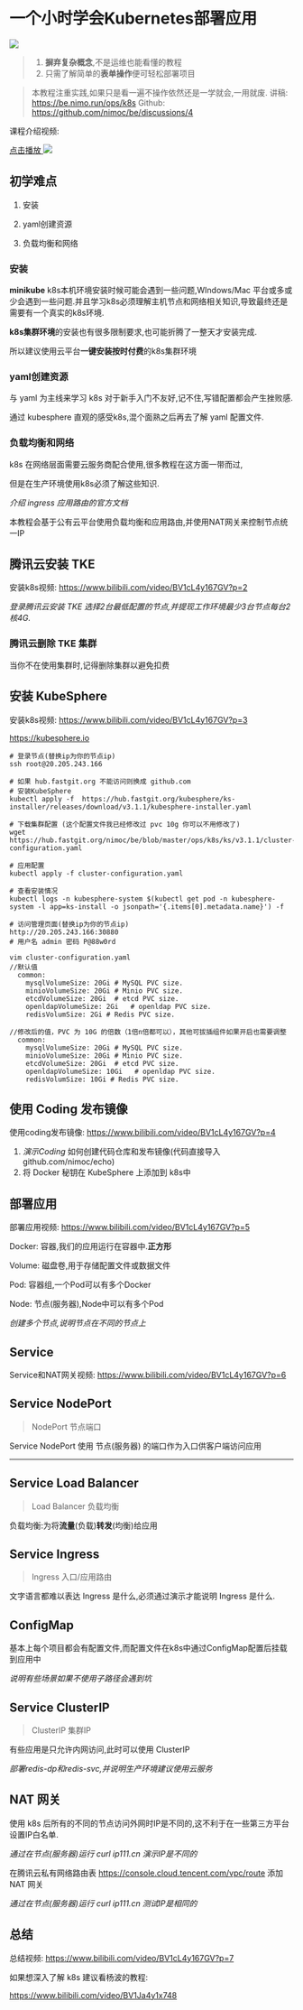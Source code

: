 # 一个小时学会Kubernetes部署应用

![](../media/k8s-wechat.jpg)

> 1. **摒弃复杂概念**,不是运维也能看懂的教程
> 2. 只需了解简单的**表单操作**便可轻松部署项目

> 本教程注重实践,如果只是看一遍不操作依然还是一学就会,一用就废.
> 讲稿: https://be.nimo.run/ops/k8s
> Github: https://github.com/nimoc/be/discussions/4

课程介绍视频:

[点击播放 ![](k8s/banner.png)](https://www.bilibili.com/video/BV1cL4y167GV)

## 初学难点 <a id="difficulty"></a>

1. 安装

2. yaml创建资源

3. 负载均衡和网络

### 安装<a id="install"></a>

**minikube** k8s本机环境安装时候可能会遇到一些问题,WIndows/Mac 平台或多或少会遇到一些问题.并且学习k8s必须理解主机节点和网络相关知识,导致最终还是需要有一个真实的k8s环境.

**k8s集群环境**的安装也有很多限制要求,也可能折腾了一整天才安装完成.

所以建议使用云平台**一键安装按时付费**的k8s集群环境

### yaml创建资源<a id="yaml-create"></a>

与 yaml 为主线来学习 k8s 对于新手入门不友好,记不住,写错配置都会产生挫败感.

通过 kubesphere 直观的感受k8s,混个面熟之后再去了解 yaml 配置文件.

### 负载均衡和网络 <a id="lb-net"></a>

k8s 在网络层面需要云服务商配合使用,很多教程在这方面一带而过,

但是在生产环境使用k8s必须了解这些知识.

*介绍 ingress 应用路由的官方文档*

本教程会基于公有云平台使用负载均衡和应用路由,并使用NAT网关来控制节点统一IP

## 腾讯云安装 TKE<a id="tke-install"></a>


安装k8s视频: https://www.bilibili.com/video/BV1cL4y167GV?p=2


*登录腾讯云安装 TKE 选择2台最低配置的节点,并提现工作环境最少3台节点每台2核4G.*

### 腾讯云删除 TKE 集群<a id="tke-remove"></a>

当你不在使用集群时,记得删除集群以避免扣费

## 安装 KubeSphere <a id="ks-install"></a>

安装k8s视频: https://www.bilibili.com/video/BV1cL4y167GV?p=3

https://kubesphere.io

```shell
# 登录节点(替换ip为你的节点ip)
ssh root@20.205.243.166

# 如果 hub.fastgit.org 不能访问则换成 github.com
# 安装KubeSphere
kubectl apply -f  https://hub.fastgit.org/kubesphere/ks-installer/releases/download/v3.1.1/kubesphere-installer.yaml

# 下载集群配置 (这个配置文件我已经修改过 pvc 10g 你可以不用修改了)
wget https://hub.fastgit.org/nimoc/be/blob/master/ops/k8s/ks/v3.1.1/cluster-configuration.yaml

# 应用配置
kubectl apply -f cluster-configuration.yaml

# 查看安装情况
kubectl logs -n kubesphere-system $(kubectl get pod -n kubesphere-system -l app=ks-install -o jsonpath='{.items[0].metadata.name}') -f

# 访问管理页面(替换ip为你的节点ip)
http://20.205.243.166:30880
# 用户名 admin 密码 P@88w0rd
```
```shell
vim cluster-configuration.yaml
//默认值
  common:
    mysqlVolumeSize: 20Gi # MySQL PVC size.
    minioVolumeSize: 20Gi # Minio PVC size.
    etcdVolumeSize: 20Gi  # etcd PVC size.
    openldapVolumeSize: 2Gi   # openldap PVC size.
    redisVolumSize: 2Gi # Redis PVC size.

//修改后的值，PVC 为 10G 的倍数（1倍n倍都可以），其他可拔插组件如果开启也需要调整
  common:
    mysqlVolumeSize: 20Gi # MySQL PVC size.
    minioVolumeSize: 20Gi # Minio PVC size.
    etcdVolumeSize: 20Gi  # etcd PVC size.
    openldapVolumeSize: 10Gi   # openldap PVC size.
    redisVolumSize: 10Gi # Redis PVC size.
```

## 使用 Coding 发布镜像<a id="coding-docker"></a>

使用coding发布镜像: https://www.bilibili.com/video/BV1cL4y167GV?p=4

1. *演示Coding* 如何创建代码仓库和发布镜像(代码直接导入github.com/nimoc/echo)
2. 将 Docker 秘钥在 KubeSphere 上添加到 k8s中



## 部署应用<a id="deploy-app"></a>


部署应用视频: https://www.bilibili.com/video/BV1cL4y167GV?p=5

Docker: 容器,我们的应用运行在容器中.**正方形**

Volume: 磁盘卷,用于存储配置文件或数据文件

Pod: 容器组,一个Pod可以有多个Docker

Node: 节点(服务器),Node中可以有多个Pod

*创建多个节点,说明节点在不同的节点上*

## Service


Service和NAT网关视频: https://www.bilibili.com/video/BV1cL4y167GV?p=6

## Service NodePort<a id="service-nodeport"></a>

>  NodePort 节点端口

Service NodePort 使用 节点(服务器) 的端口作为入口供客户端访问应用

****

## Service Load Balancer<a id="service-lb"></a>

> Load Balancer 负载均衡

负载均衡:为将**流量**(负载)**转发**(均衡)给应用

## Service Ingress<a id="service-ingress"></a>

> Ingress 入口/应用路由

文字语言都难以表达 Ingress 是什么,必须通过演示才能说明 Ingress 是什么.

## ConfigMap<a id="config-map"></a>

基本上每个项目都会有配置文件,而配置文件在k8s中通过ConfigMap配置后挂载到应用中

*说明有些场景如果不使用子路径会遇到坑*

## Service ClusterIP<a id="service-cluster-ip"></a>

> ClusterIP 集群IP

有些应用是只允许内网访问,此时可以使用 ClusterIP

 *部署redis-dp和redis-svc,并说明生产环境建议使用云服务*



## NAT 网关

使用 k8s 后所有的不同的节点访问外网时IP是不同的,这不利于在一些第三方平台设置IP白名单.

*通过在节点(服务器)运行 curl ip111.cn 演示IP是不同的*

在腾讯云私有网络路由表 https://console.cloud.tencent.com/vpc/route 添加 NAT 网关

*通过在节点(服务器)运行 curl ip111.cn 测试IP是相同的*


## 总结

总结视频: https://www.bilibili.com/video/BV1cL4y167GV?p=7

如果想深入了解 k8s 建议看杨波的教程:

https://www.bilibili.com/video/BV1Ja4y1x748
